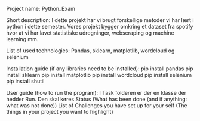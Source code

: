 Project name: 
Python_Exam

Short description: 
I dette projekt har vi brugt forskellige metoder vi har lært i python i dette semester. Vores projekt bygger omkring et dataset fra spotify hvor at vi har lavet statistiske udregninger, webscraping og machine learning mm.

List of used technologies:
Pandas, sklearn, matplotlib, wordcloud og selenium

Installation guide (if any libraries need to be installed):
pip install pandas
pip install sklearn
pip install matplotlib
pip install wordcloud
pip install selenium
pip install shutil

User guide (how to run the program):
I Task folderen er der en klasse der hedder Run. Den skal køres
Status (What has been done (and if anything: what was not done))
List of Challenges you have set up for your self (The things in your project you want to highlight)
